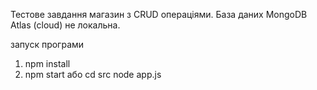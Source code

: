Тестове завдання магазин з CRUD операціями.
База даних MongoDB Atlas (cloud) не локальна.

запуск програми

1. npm install
2. npm start або cd src node app.js
